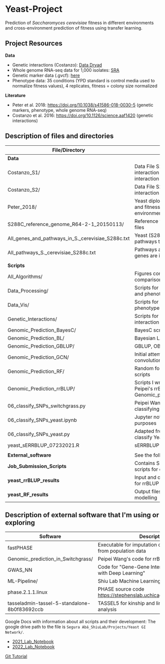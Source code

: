 # Yeast-Project
Prediction of *Saccharomyces cerevisiae* fitness in different environments and cross-environment prediction of fitness using transfer learning.

## Project Resources
__Data__
- Genetic interactions (Costanzo): [Data Dryad](https://datadryad.org/stash/dataset/doi:10.5061/dryad.4291s)  
- Whole genome RNA-seq data for 1,000 isolates: [SRA](https://www.ebi.ac.uk/ena/browser/view/PRJEB13017)
- Genetic marker data (.gvcf): [here](http://1002genomes.u-strasbg.fr/files/)
- Phenotype data: 35 conditions (YPD standard is control media used to normalize fitness values), 4 replicates, fitness = colony size normalized

__Literature__
- Peter et al. 2018: https://doi.org/10.1038/s41586-018-0030-5 (genetic markers, phenotype, whole genome RNA-seq)
- Costanzo et al. 2016: https://doi.org/10.1126/science.aaf1420 (genetic interactions)

## Description of files and directories

|File/Directory                                     |Description                                                                         |
|---------------------------------------------------|---------------------------------------------------------------------------------   |
|__Data__                                           |                                                                                    |
|Costanzo_S1/                                       |Data File S1. Raw genetic interaction datasets: Pair-wise interaction format        |
|Costanzo_S2/                                       |Data File S2. Raw genetic interaction datasets: Matrix format                       |
|Peter_2018/                                        |Yeast diploid isolates' bi-allelic SNP and fitness data for 35 growth environments  |
|S288C_reference_genome_R64-2-1_20150113/           |Reference yeast genome S288C files                                                  |
|All_genes_and_pathways_in_S._cerevisiae_S288c.txt  |Yeast (S288C) genes and which pathways they belong to                               |
|All_pathways_S._cerevisiae_S288c.txt               |Pathways and which yeast (S288C) genes are in them                                  |
|                                                   |                                                                                    |
|__Scripts__                                        |                                                                                    |
|All_Algorithms/                                    |Figures containing performance comparisons for all models                           |
|Data_Processing/                                   |Scripts for preprocessing genotype and phenotype matrices                           |
|Data_Vis/                                          |Scripts for visualizing genotype and phenotype matrices                             |
|Genetic_Interactions/                              |Scripts for preprocessing genetic interaction matrix                                |
|Genomic_Prediction_BayesC/                         |BayesC scripts                                                                      |
|Genomic_Prediction_BL/                             |Bayesian LASSO scripts                                                              |
|Genomic_Prediction_GBLUP/                          |GBLUP, OBLUP, and CBLUP scripts                                                     |
|Genomic_Prediction_GCN/                            |Initial attempt at building a graph convolutional neural network                    |
|Genomic_Prediction_RF/                             |Random forest and results analysis scripts
|Genomic_Prediction_rrBLUP/                         |Scripts I wrote or edited from Peipei's rrBLUP code in Genomic_prediction_in_Switchgrass|
|06_classify_SNPs_switchgrass.py                    |Peipei Wang's original code for classifying Switchgrass SNPs                        |
|06_classify_SNPs_yeast.ipynb                       |Jupyter notebook for development purposes                                           |
|06_classify_SNPs_yeast.py                          |Adapted from Peipei's code to classify Yeast SNPs                                   |
|yeast_sERRBLUP_07232021.R                          |sERRBLUP code                                                                       |
|                                                   |                                                                                    |
|__External_software__                              |See the following section
|__Job_Submission_Scripts__                         |Contains SLURM job submission scripts for each prediction model                     |
|__yeast_rrBLUP_results__                           |Input and output files and figures for rrBLUP modelling                             |
|__yeast_RF_results__                               |Output files and figures for RF modelling                                           |


## Description of external software that I'm using or exploring
|Software                                           |Description                                                                         |
|---------------------------------------------------|---------------------------------------------------------------------------------   |
|fastPHASE                                          |Executable for imputation of missing genotypes from population data                 |
|Genomic_prediction_in_Switchgrass/                 |Peipei Wang's code for rrBLUP                                                       |
|GWAS_NN                                            |Code for "Gene-Gene Interaction Detection with Deep Learning"                       |
|ML-Pipeline/                                       |Shiu Lab Machine Learning Pipeline (RF code)                                        |
|phase.2.1.1.linux                                  |PHASE source code https://stephenslab.uchicago.edu/software.html                    |
|tasseladmin-tassel-5-standalone-8b0f83692ccb       |TASSEL5 for kinship and linkage disequilibrium analysis                             |

Google Docs with information about all scripts and their development:
The google drive path to the file is `Segura Abá_ShiuLab/Projects/Yeast GI Network/`.
- [2021_Lab_Notebook](https://docs.google.com/document/d/16pWLJoNUdrJx2gudEZUvN1ArLeKEfzN8NybQsQqfP6A/edit#) 
- [2022_Lab_Notebook](https://docs.google.com/document/d/1aUd3k6bq0C7dGq2EUltONa7x2MRFOlhzxdJTPKoCPU0/edit?skip_itp2_check=true#)


[Git Tutorial](https://docs.google.com/presentation/d/1w7n3-A0R0Fjd1lxWuwJmA41r_ctRp2U6N-fBBfPwbJs/edit?usp=sharing)
